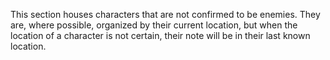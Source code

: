 This section houses characters that are not confirmed to be enemies. They are, where possible, organized by their current location, but when the location of a character is not certain, their note will be in their last known location.